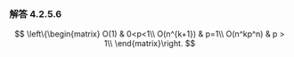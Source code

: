### 解答 4.2.5.6

$$
\left\{\begin{matrix}
 O(1) & 0<p<1\\
 O(n^{k+1}) & p=1\\
 O(n^kp^n) & p > 1\\
\end{matrix}\right.
$$

